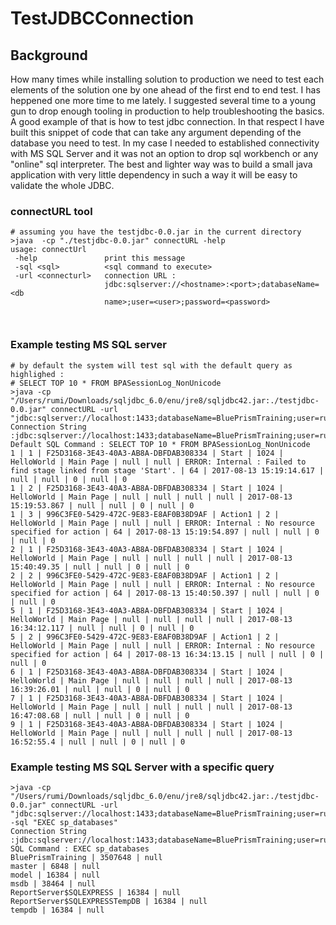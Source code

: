 # TestJDBCConnection

## Background

How many times while installing solution to production we need to test each elements of the solution one by one ahead of the first end to end test. I has heppened one more time to me lately. I suggested several time to a young gun to drop enough tooling in production to help troubleshooting the basics. A good example of that is how to test jdbc connection. In that respect I have built this snippet of code that can take any argument depending of the database you need to test. In my case I needed to established connectivity with MS SQL Server and it was not an option to drop sql workbench or any "online" sql interpreter. The best and lighter way was to build a small java application with very little dependency in such a way it will be easy to validate the whole JDBC.

### connectURL tool

```
# assuming you have the testjdbc-0.0.jar in the current directory
>java  -cp "./testjdbc-0.0.jar" connectURL -help
usage: connectUrl
 -help               print this message
 -sql <sql>          <sql command to execute>
 -url <connecturl>   connection URL :
                     jdbc:sqlserver://<hostname>:<port>;databaseName=<db
                     name>;user=<user>;password=<password>
                     
                     

```


### Example testing MS SQL server

```
# by default the system will test sql with the default query as highlighed :
# SELECT TOP 10 * FROM BPASessionLog_NonUnicode
>java -cp "/Users/rumi/Downloads/sqljdbc_6.0/enu/jre8/sqljdbc42.jar:./testjdbc-0.0.jar" connectURL -url "jdbc:sqlserver://localhost:1433;databaseName=BluePrismTraining;user=rumi;password=******"
Connection String :jdbc:sqlserver://localhost:1433;databaseName=BluePrismTraining;user=rumi;password=*****
Default SQL Command : SELECT TOP 10 * FROM BPASessionLog_NonUnicode
1 | 1 | F25D3168-3E43-40A3-AB8A-DBFDAB308334 | Start | 1024 | HelloWorld | Main Page | null | null | ERROR: Internal : Failed to find stage linked from stage 'Start'. | 64 | 2017-08-13 15:19:14.617 | null | null | 0 | null | 0
1 | 2 | F25D3168-3E43-40A3-AB8A-DBFDAB308334 | Start | 1024 | HelloWorld | Main Page | null | null | null | null | 2017-08-13 15:19:53.867 | null | null | 0 | null | 0
1 | 3 | 996C3FE0-5429-472C-9E83-E8AF0B38D9AF | Action1 | 2 | HelloWorld | Main Page | null | null | ERROR: Internal : No resource specified for action | 64 | 2017-08-13 15:19:54.897 | null | null | 0 | null | 0
2 | 1 | F25D3168-3E43-40A3-AB8A-DBFDAB308334 | Start | 1024 | HelloWorld | Main Page | null | null | null | null | 2017-08-13 15:40:49.35 | null | null | 0 | null | 0
2 | 2 | 996C3FE0-5429-472C-9E83-E8AF0B38D9AF | Action1 | 2 | HelloWorld | Main Page | null | null | ERROR: Internal : No resource specified for action | 64 | 2017-08-13 15:40:50.397 | null | null | 0 | null | 0
5 | 1 | F25D3168-3E43-40A3-AB8A-DBFDAB308334 | Start | 1024 | HelloWorld | Main Page | null | null | null | null | 2017-08-13 16:34:12.117 | null | null | 0 | null | 0
5 | 2 | 996C3FE0-5429-472C-9E83-E8AF0B38D9AF | Action1 | 2 | HelloWorld | Main Page | null | null | ERROR: Internal : No resource specified for action | 64 | 2017-08-13 16:34:13.15 | null | null | 0 | null | 0
6 | 1 | F25D3168-3E43-40A3-AB8A-DBFDAB308334 | Start | 1024 | HelloWorld | Main Page | null | null | null | null | 2017-08-13 16:39:26.01 | null | null | 0 | null | 0
7 | 1 | F25D3168-3E43-40A3-AB8A-DBFDAB308334 | Start | 1024 | HelloWorld | Main Page | null | null | null | null | 2017-08-13 16:47:08.68 | null | null | 0 | null | 0
9 | 1 | F25D3168-3E43-40A3-AB8A-DBFDAB308334 | Start | 1024 | HelloWorld | Main Page | null | null | null | null | 2017-08-13 16:52:55.4 | null | null | 0 | null | 0

```

### Example testing MS SQL Server with a specific query

```
>java -cp "/Users/rumi/Downloads/sqljdbc_6.0/enu/jre8/sqljdbc42.jar:./testjdbc-0.0.jar" connectURL -url "jdbc:sqlserver://localhost:1433;databaseName=BluePrismTraining;user=rumi;password=******" -sql "EXEC sp_databases"
Connection String :jdbc:sqlserver://localhost:1433;databaseName=BluePrismTraining;user=rumi;password=*****
SQL Command : EXEC sp_databases
BluePrismTraining | 3507648 | null
master | 6848 | null
model | 16384 | null
msdb | 38464 | null
ReportServer$SQLEXPRESS | 16384 | null
ReportServer$SQLEXPRESSTempDB | 16384 | null
tempdb | 16384 | null

```


